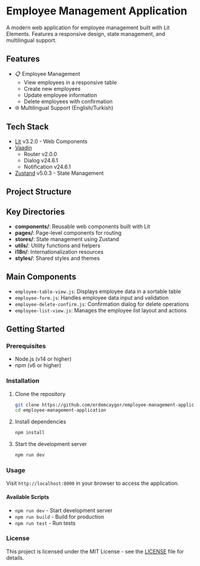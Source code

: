 # Employee Management Application

A modern web application for employee management built with Lit Elements. Features a responsive design, state management, and multilingual support.

## Features

- 📋 Employee Management
  - View employees in a responsive table
  - Create new employees
  - Update employee information
  - Delete employees with confirmation
- 🌐 Multilingual Support (English/Turkish)

## Tech Stack

- [Lit](https://lit.dev/) v3.2.0 - Web Components
- [Vaadin](https://vaadin.com/)
  - Router v2.0.0
  - Dialog v24.6.1
  - Notification v24.6.1
- [Zustand](https://github.com/pmndrs/zustand) v5.0.3 - State Management

## Project Structure

## Key Directories

- **components/**: Reusable web components built with Lit
- **pages/**: Page-level components for routing
- **stores/**: State management using Zustand
- **utils/**: Utility functions and helpers
- **i18n/**: Internationalization resources
- **styles/**: Shared styles and themes

## Main Components

- `employee-table-view.js`: Displays employee data in a sortable table
- `employee-form.js`: Handles employee data input and validation
- `employee-delete-confirm.js`: Confirmation dialog for delete operations
- `employee-list-view.js`: Manages the employee list layout and actions

## Getting Started

### Prerequisites

- Node.js (v14 or higher)
- npm (v6 or higher)

### Installation

1. Clone the repository
   ```bash
   git clone https://github.com/erdemcaygor/employee-management-application.git
   cd employee-management-application
   ```

2. Install dependencies
   ```bash
   npm install
   ```

3. Start the development server
   ```bash
   npm run dev
   ```

### Usage

Visit `http://localhost:8000` in your browser to access the application.

#### Available Scripts

- `npm run dev` - Start development server
- `npm run build` - Build for production
- `npm run test` - Run tests

### License

This project is licensed under the MIT License - see the [LICENSE](LICENSE) file for details.